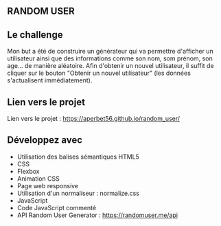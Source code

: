 ## RANDOM USER

## Le challenge

Mon but a été de construire un générateur qui va permettre d'afficher un utilisateur ainsi que des informations comme son nom, som prénom, son age... de manière aléatoire.
Afin d'obtenir un nouvel utilisateur, il suffit de cliquer sur le bouton "Obtenir un nouvel utilisateur" (les données s'actualisent immédiatement).

## Lien vers le projet

Lien vers le projet : https://aperbet56.github.io/random_user/

## Développez avec

- Utilisation des balises sémantiques HTML5
- CSS
- Flexbox
- Animation CSS
- Page web responsive
- Utilisation d'un normaliseur : normalize.css
- JavaScript
- Code JavaScript commenté
- API Random User Generator : https://randomuser.me/api
